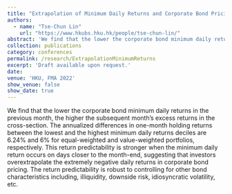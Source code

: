 ```yaml
---
title: "Extrapolation of Minimum Daily Returns and Corporate Bond Pricing"
authors:
  - name: "Tse-Chun Lin"
    url: "https://www.hkubs.hku.hk/people/tse-chun-lin/"
abstract: 'We find that the lower the corporate bond minimum daily returns in the previous month, the higher the subsequent month’s excess returns in the cross-section. The annualized differences in one-month holding returns between the lowest and the highest minimum daily returns deciles are 6.24% and 6% for equal-weighted and value-weighted portfolios, respectively. This return predictability is stronger when the minimum daily return occurs on days closer to the month-end, suggesting that investors overextrapolate the extremely negative daily returns in corporate bond pricing. The return predictability is robust to controlling for other bond characteristics including, illiquidity, downside risk, idiosyncratic volatility, etc.'
collection: publications
category: conferences
permalink: /research/ExtrapolationMinimumReturns
excerpt: 'Draft available upon request.'
date:
venue: 'HKU, FMA 2022'
show_venue: false
show_date: true
---
```


We find that the lower the corporate bond minimum daily returns in the previous month, the higher the subsequent month’s excess returns in the cross-section. The annualized differences in one-month holding returns between the lowest and the highest minimum daily returns deciles are 6.24% and 6% for equal-weighted and value-weighted portfolios, respectively. This return predictability is stronger when the minimum daily return occurs on days closer to the month-end, suggesting that investors overextrapolate the extremely negative daily returns in corporate bond pricing. The return predictability is robust to controlling for other bond characteristics including, illiquidity, downside risk, idiosyncratic volatility, etc.
